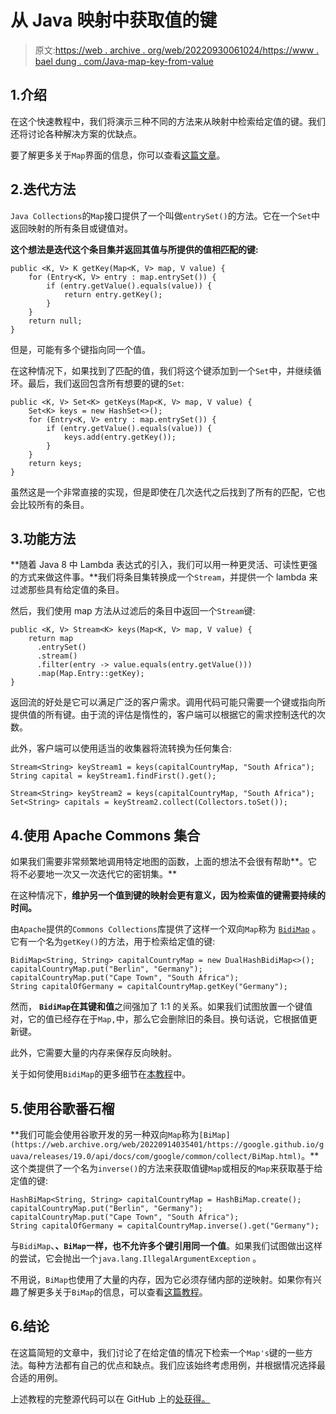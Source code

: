 # 从 Java 映射中获取值的键

> 原文:[https://web . archive . org/web/20220930061024/https://www . bael dung . com/Java-map-key-from-value](https://web.archive.org/web/20220930061024/https://www.baeldung.com/java-map-key-from-value)

## 1.介绍

在这个快速教程中，我们将演示三种不同的方法来从映射中检索给定值的键。我们还将讨论各种解决方案的优缺点。

要了解更多关于`Map`界面的信息，你可以查看[这篇文章](/web/20220914035401/https://www.baeldung.com/java-hashmap)。

## 2.迭代方法

`Java Collections`的`Map`接口提供了一个叫做`entrySet()`的方法。它在一个`Set`中返回映射的所有条目或键值对。

**这个想法是迭代这个条目集并返回其值与所提供的值相匹配的键:**

```
public <K, V> K getKey(Map<K, V> map, V value) {
    for (Entry<K, V> entry : map.entrySet()) {
        if (entry.getValue().equals(value)) {
            return entry.getKey();
        }
    }
    return null;
}
```

但是，可能有多个键指向同一个值。

在这种情况下，如果找到了匹配的值，我们将这个键添加到一个`Set`中，并继续循环。最后，我们返回包含所有想要的键的`Set`:

```
public <K, V> Set<K> getKeys(Map<K, V> map, V value) {
    Set<K> keys = new HashSet<>();
    for (Entry<K, V> entry : map.entrySet()) {
        if (entry.getValue().equals(value)) {
            keys.add(entry.getKey());
        }
    }
    return keys;
}
```

虽然这是一个非常直接的实现，但是即使在几次迭代之后找到了所有的匹配，它也会比较所有的条目。

## 3.功能方法

**随着 Java 8 中 Lambda 表达式的引入，我们可以用一种更灵活、可读性更强的方式来做这件事。**我们将条目集转换成一个`Stream`，并提供一个 lambda 来过滤那些具有给定值的条目。

然后，我们使用 map 方法从过滤后的条目中返回一个`Stream`键:

```
public <K, V> Stream<K> keys(Map<K, V> map, V value) {
    return map
      .entrySet()
      .stream()
      .filter(entry -> value.equals(entry.getValue()))
      .map(Map.Entry::getKey);
}
```

返回流的好处是它可以满足广泛的客户需求。调用代码可能只需要一个键或指向所提供值的所有键。由于流的评估是惰性的，客户端可以根据它的需求控制迭代的次数。

此外，客户端可以使用适当的收集器将流转换为任何集合:

```
Stream<String> keyStream1 = keys(capitalCountryMap, "South Africa");
String capital = keyStream1.findFirst().get();

Stream<String> keyStream2 = keys(capitalCountryMap, "South Africa");
Set<String> capitals = keyStream2.collect(Collectors.toSet());
```

## 4.使用 Apache Commons 集合

如果我们需要非常频繁地调用特定地图的函数，上面的想法不会很有帮助**。它将不必要地一次又一次迭代它的密钥集。**

在这种情况下，**维护另一个值到键的映射会更有意义，因为检索值的键需要持续的时间。**

由`Apache`提供的`Commons Collections`库提供了这样一个双向`Map`称为 [`BidiMap`](https://web.archive.org/web/20220914035401/https://commons.apache.org/proper/commons-collections/apidocs/org/apache/commons/collections4/BidiMap.html) 。它有一个名为`getKey()`的方法，用于检索给定值的键:

```
BidiMap<String, String> capitalCountryMap = new DualHashBidiMap<>();
capitalCountryMap.put("Berlin", "Germany");
capitalCountryMap.put("Cape Town", "South Africa");
String capitalOfGermany = capitalCountryMap.getKey("Germany");
```

然而， **`BidiMap`在其键和值**之间强加了 1:1 的关系。如果我们试图放置一个键值对，它的值已经存在于`Map,`中，那么它会删除旧的条目。换句话说，它根据值更新键。

此外，它需要大量的内存来保存反向映射。

关于如何使用`BidiMap`的更多细节在[本教程](/web/20220914035401/https://www.baeldung.com/commons-collections-bidi-map)中。

## 5.使用谷歌番石榴

**我们可能会使用谷歌开发的另一种双向`Map`称为`[BiMap](https://web.archive.org/web/20220914035401/https://google.github.io/guava/releases/19.0/api/docs/com/google/common/collect/BiMap.html)`。**这个类提供了一个名为`inverse()`的方法来获取值键`Map`或相反的`Map`来获取基于给定值的键:

```
HashBiMap<String, String> capitalCountryMap = HashBiMap.create();
capitalCountryMap.put("Berlin", "Germany");
capitalCountryMap.put("Cape Town", "South Africa");
String capitalOfGermany = capitalCountryMap.inverse().get("Germany");
```

与`BidiMap`、**、`BiMap`一样，也不允许多个键引用同一个值**。如果我们试图做出这样的尝试，它会抛出一个`java.lang.IllegalArgumentException` 。

不用说，`BiMap`也使用了大量的内存，因为它必须存储内部的逆映射。如果你有兴趣了解更多关于`BiMap`的信息，可以查看[这篇教程](/web/20220914035401/https://www.baeldung.com/guava-bimap)。

## 6.结论

在这篇简短的文章中，我们讨论了在给定值的情况下检索一个`Map's`键的一些方法。每种方法都有自己的优点和缺点。我们应该始终考虑用例，并根据情况选择最合适的用例。

上述教程的完整源代码可以在 GitHub 上的[处获得。](https://web.archive.org/web/20220914035401/https://github.com/eugenp/tutorials/tree/master/core-java-modules/core-java-collections-maps)